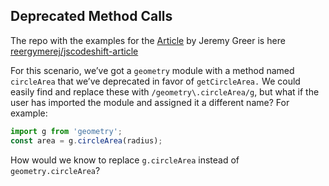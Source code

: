 ## Deprecated Method Calls

The repo with the examples for the [Article](https://www.toptal.com/javascript/write-code-to-rewrite-your-code) by  Jeremy Greer is here [reergymerej/jscodeshift-article](https://github.com/reergymerej/jscodeshift-article)


For this scenario, we’ve got a `geometry` module with a method named `circleArea` that we’ve deprecated in favor of `getCircleArea.` We could easily find and replace these with `/geometry\.circleArea/g`, but what if the user has imported the module and assigned it a different name? For example:

```js
import g from 'geometry';
const area = g.circleArea(radius);
```

How would we know to replace `g.circleArea` instead of `geometry.circleArea`? 



